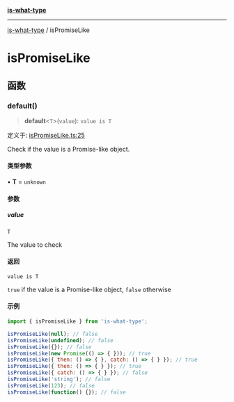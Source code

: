 [**is-what-type**](index.md)

***

[is-what-type](modules.md) / isPromiseLike

# isPromiseLike

## 函数

### default()

> **default**\<`T`\>(`value`): `value is T`

定义于: [isPromiseLike.ts:25](https://github.com/fengxinming/is-what-type/blob/0c5056645ee3ca915d569899c6e6192d9d8dc8a8/src/isPromiseLike.ts#L25)

Check if the value is a Promise-like object.

#### 类型参数

• **T** = `unknown`

#### 参数

##### value

`T`

The value to check

#### 返回

`value is T`

`true` if the value is a Promise-like object, `false` otherwise

#### 示例

```js
import { isPromiseLike } from 'is-what-type';

isPromiseLike(null); // false
isPromiseLike(undefined); // false
isPromiseLike({}); // false
isPromiseLike(new Promise(() => { })); // true
isPromiseLike({ then: () => { }, catch: () => { } }); // true
isPromiseLike({ then: () => { } }); // true
isPromiseLike({ catch: () => { } }); // false
isPromiseLike('string'); // false
isPromiseLike(123); // false
isPromiseLike(function() {}); // false
```
